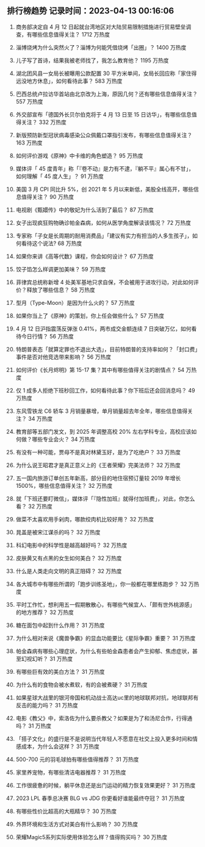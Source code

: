 
## 排行榜趋势 记录时间：2023-04-13 00:16:06
  
  1. 商务部决定自 4 月 12 日起就台湾地区对大陆贸易限制措施进行贸易壁垒调查，有哪些信息值得关注？ 1712 万热度
    
  2. 淄博烧烤为什么突然火了？淄博为何能凭借烧烤「出圈」？ 1400 万热度
    
  3. 儿子写了首诗，结果我被老师找了，我怎么教育他？ 1195 万热度
    
  4. 湖北团风县一女局长被曝用公款配置 30 平方米单间，女局长回应称「家住得远没地方休息」，如何看待此事？ 583 万热度
    
  5. 巴西总统卢拉访华首站由北京改为上海，原因几何？还有哪些信息值得关注？ 557 万热度
    
  6. 外交部宣布「德国外长贝尔伯克将于 4 月 13 日至 15 日访华」，有哪些信息值得关注？ 332 万热度
    
  7. 新版预防新型冠状病毒感染公众佩戴口罩指引发布，有哪些信息值得关注？ 163 万热度
    
  8. 如何评价游戏《原神》中卡维的角色塑造？ 95 万热度
    
  9. 媒体评「 45 度青年」称「『卷不动』是力有不逮，『躺不平』属心有不甘」，如何理解「 45 度人生」？ 91 万热度
    
  10. 美国 3 月 CPI 同比升 5%，创 2021 年 5 月以来新低，美股全线高开，哪些信息值得关注？ 90 万热度
    
  11. 电视剧《甄嬛传》中的敬妃为什么活到了最后？ 87 万热度
    
  12. 女子出现疯狂购物确诊帕金森病，如何从医学角度解读该情况？ 72 万热度
    
  13. 专家称「子女是长周期的耐用消费品」「建议有实力有担当的人多生孩子」，如何看待这个说法? 68 万热度
    
  14. 如果你来讲《高等代数》课程，你会如何设计？ 67 万热度
    
  15. 饺子馅怎么样调更加美味？ 59 万热度
    
  16. 菲律宾总统称新增 4 处美军基地只求自保，不会被用于进攻行动，对此如何评价？释放了哪些信息？ 58 万热度
    
  17. 型月（Type-Moon）是因为什么火的？ 57 万热度
    
  18. 如果你当上了《原神》的策划，你上任会做些什么？ 57 万热度
    
  19. 4 月 12 日沪指震荡反弹涨 0.41%，两市成交金额连续 7 日突破万亿，如何看待今日行情？ 56 万热度
    
  20. 特朗普表态「就算定罪也不退出大选」，目前特朗普的支持率如何？「封口费」事件是否对他竞选带来影响？ 56 万热度
    
  21. 如何评价《长月烬明》第 15-17 集？其中有哪些值得关注的剧情点？ 54 万热度
    
  22. 仅 1 成多人拒绝下班秒回工作，如何看待此事？你下班后还会回消息吗？ 49 万热度
    
  23. 东风雪铁龙 C6 轿车 3 月销量暴增，单月销量超去年全年，哪些信息值得关注？ 34 万热度
    
  24. 教育部等五部门发文，到 2025 年调整高校 20% 左右学科专业，高校应该如何做？哪些专业会火？ 34 万热度
    
  25. 有没有一种可能，贾母不是真对林黛玉好，是为了吃绝户？ 33 万热度
    
  26. 为什么说王昭君才是真正意义上的《王者荣耀》完美法师？ 32 万热度
    
  27. 五一国内旅游订单创五年新高，部分目的地住宿预订量较 2019 年增长1500%，哪些信息值得关注？ 32 万热度
    
  28. 就「下班还要盯微信」，媒体评「『隐性加班』就得付加班费」，对此，你怎么看？ 32 万热度
    
  29. 做菜不太喜欢用手剁肉，哪款绞肉机比较好用？ 32 万热度
    
  30. 晁盖是被宋江谋杀的吗？ 32 万热度
    
  31. 科幻电影中的科学性是越高越好吗？ 32 万热度
    
  32. 皮肤黄又有点黑的女生如何美白？ 32 万热度
    
  33. 什么是人类走向文明的真正阻碍？ 32 万热度
    
  34. 各大城市中有哪些所谓的「跑步训练圣地」，你一般都在哪里练跑步？ 32 万热度
    
  35. 平时工作忙，想利用五一假期散散心，有哪些气候宜人、「颇有世外桃源感」的地方推荐？ 32 万热度
    
  36. 糖在面包中起到什么作用？ 31 万热度
    
  37. 为什么相对来说《魔兽争霸》的显血功能要比《星际争霸》重要？ 31 万热度
    
  38. 帕金森病有哪些心理症状，为什么有些帕金森患者会产生抑郁、焦虑症状，甚至幻视幻听？ 31 万热度
    
  39. 有哪些巨有效的美白方法？ 31 万热度
    
  40. 为什么有的食物会被水煮软，有的会被煮硬？ 31 万热度
    
  41. 如果星球大战里的银河帝国和机动战士高达uc里的地球联邦对抗，地球联邦有反击的能力吗？ 31 万热度
    
  42. 电影《教父》中，索洛佐为什么要杀教父？如果是为了和汤尼合作，行得通吗？ 31 万热度
    
  43. 「搭子文化」的盛行是不是说明当代年轻人不愿意在社交上投入更多时间和情感成本，为什么会这样？ 31 万热度
    
  44. 500-700 元的羽毛球拍有哪些值得推荐？ 31 万热度
    
  45. 家里养宠物，有哪些清洁电器推荐？ 31 万热度
    
  46. 工作很疲惫的时候，躺平休息还是出门运动的精力恢复效果更好？ 31 万热度
    
  47. 2023 LPL 春季总决赛 BLG vs JDG 你更看好谁能最终夺冠？ 31 万热度
    
  48. 有哪些性价比超高的大瓶精华？ 30 万热度
    
  49. 外界环境和生活方式对美白有什么影响？ 30 万热度
    
  50. 荣耀Magic5系列实际使用体验怎么样？值得购买吗？ 30 万热度
    